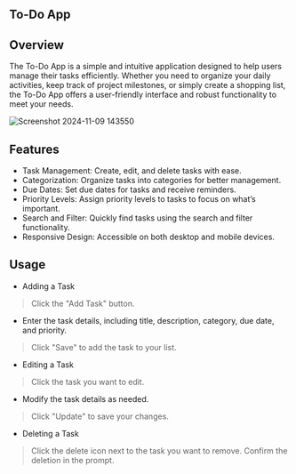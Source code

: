 ## To-Do App

## Overview

The To-Do App is a simple and intuitive application designed to help users manage their tasks efficiently. Whether you need to organize your daily activities, keep track of project milestones, or simply create a shopping list, the To-Do App offers a user-friendly interface and robust functionality to meet your needs.

![Screenshot 2024-11-09 143550](https://github.com/user-attachments/assets/fa9e0e4e-247d-4e20-8770-2f52f2fe7829)

## Features
- Task Management: Create, edit, and delete tasks with ease.
- Categorization: Organize tasks into categories for better management.
- Due Dates: Set due dates for tasks and receive reminders.
- Priority Levels: Assign priority levels to tasks to focus on what’s important.
- Search and Filter: Quickly find tasks using the search and filter functionality.
- Responsive Design: Accessible on both desktop and mobile devices.

## Usage
- Adding a Task
> Click the "Add Task" button.
- Enter the task details, including title, description, category, due date, and priority.
> Click "Save" to add the task to your list.
- Editing a Task
> Click the task you want to edit.
- Modify the task details as needed.
> Click "Update" to save your changes.
- Deleting a Task
> Click the delete icon next to the task you want to remove.
> Confirm the deletion in the prompt.


